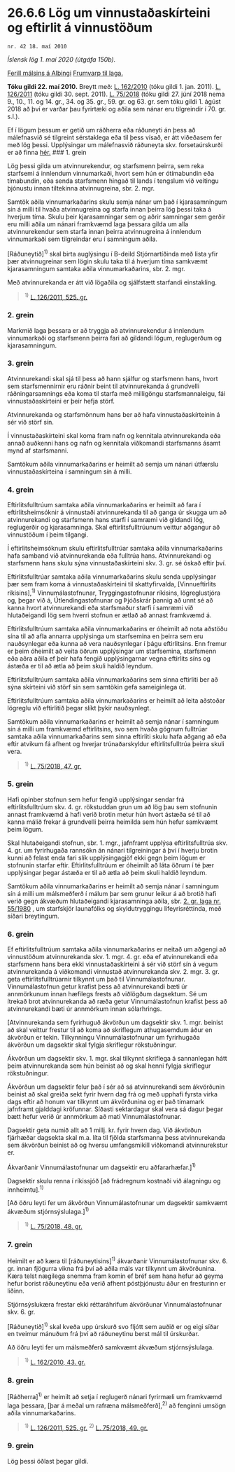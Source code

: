 # 26.6.6 Lög um vinnustaðaskírteini og eftirlit á vinnustöðum

`nr. 42 18. maí 2010`

_Íslensk lög 1. maí 2020 (útgáfa 150b)._

[Ferill málsins á Alþingi](https://www.althingi.is/thingstorf/thingmalalistar-eftir-thingum/ferill/?ltg=138&mnr=382)
[Frumvarp til laga.](https://www.althingi.is/altext/138/s/0686.html)

**Tóku gildi 22. maí 2010.**
Breytt með:
[L. 162/2010](https://althingi.is/altext/stjt/2010.162.html) (tóku gildi 1. jan. 2011).
[L. 126/2011](https://althingi.is/altext/stjt/2011.126.html) (tóku gildi 30. sept. 2011).
[L. 75/2018](https://althingi.is/altext/stjt/2018.075.html) (tóku gildi 27. júní 2018 nema 9., 10., 11. og 14. gr., 34. og 35. gr., 59. gr. og 63. gr. sem tóku gildi 1. ágúst 2018 að því er varðar þau fyrirtæki og aðila sem nánar eru tilgreindir í 70. gr. s.l.).

Ef í lögum þessum er getið um ráðherra eða ráðuneyti án þess að málefnasvið sé tilgreint sérstaklega eða til þess vísað, er átt viðeðasem fer með lög þessi. Upplýsingar um málefnasvið ráðuneyta skv. forsetaúrskurði er að finna [hér.](2018119.md) ### 1. grein



Lög þessi gilda um atvinnurekendur, og starfsmenn þeirra, sem reka starfsemi á innlendum vinnumarkaði, hvort sem hún er ótímabundin eða tímabundin, eða senda starfsmenn hingað til lands í tengslum við veitingu þjónustu innan tiltekinna atvinnugreina, sbr. 2. mgr.

Samtök aðila vinnumarkaðarins skulu semja nánar um það í kjarasamningum sín á milli til hvaða atvinnugreina og starfa innan þeirra lög þessi taka á hverjum tíma. Skulu þeir kjarasamningar sem og aðrir samningar sem gerðir eru milli aðila um nánari framkvæmd laga þessara gilda um alla atvinnurekendur sem starfa innan þeirra atvinnugreina á innlendum vinnumarkaði sem tilgreindar eru í samningum aðila.

[Ráðuneytið]<sup>1)</sup> skal birta auglýsingu í B-deild Stjórnartíðinda með lista yfir þær atvinnugreinar sem lögin skulu taka til á hverjum tíma samkvæmt kjarasamningum samtaka aðila vinnumarkaðarins, sbr. 2. mgr.

Með atvinnurekanda er átt við lögaðila og sjálfstætt starfandi einstakling.

> <sup>1)</sup> [L. 126/2011, 525. gr.](https://althingi.is/altext/stjt/2011.126.html)

### 2. grein



Markmið laga þessara er að tryggja að atvinnurekendur á innlendum vinnumarkaði og starfsmenn þeirra fari að gildandi lögum, reglugerðum og kjarasamningum.

### 3. grein



Atvinnurekandi skal sjá til þess að hann sjálfur og starfsmenn hans, hvort sem starfsmennirnir eru ráðnir beint til atvinnurekanda á grundvelli ráðningarsamnings eða koma til starfa með milligöngu starfsmannaleigu, fái vinnustaðaskírteini er þeir hefja störf.

Atvinnurekanda og starfsmönnum hans ber að hafa vinnustaðaskírteinin á sér við störf sín.

Í vinnustaðaskírteini skal koma fram nafn og kennitala atvinnurekanda eða annað auðkenni hans og nafn og kennitala viðkomandi starfsmanns ásamt mynd af starfsmanni.

Samtökum aðila vinnumarkaðarins er heimilt að semja um nánari útfærslu vinnustaðaskírteina í samningum sín á milli.

### 4. grein



Eftirlitsfulltrúum samtaka aðila vinnumarkaðarins er heimilt að fara í eftirlitsheimsóknir á vinnustaði atvinnurekanda til að ganga úr skugga um að atvinnurekandi og starfsmenn hans starfi í samræmi við gildandi lög, reglugerðir og kjarasamninga. Skal eftirlitsfulltrúunum veittur aðgangur að vinnustöðum í þeim tilgangi.

Í eftirlitsheimsóknum skulu eftirlitsfulltrúar samtaka aðila vinnumarkaðarins hafa samband við atvinnurekanda eða fulltrúa hans. Atvinnurekandi og starfsmenn hans skulu sýna vinnustaðaskírteini skv. 3. gr. sé óskað eftir því.

Eftirlitsfulltrúar samtaka aðila vinnumarkaðarins skulu senda upplýsingar þær sem fram koma á vinnustaðaskírteini til skattyfirvalda, [Vinnueftirlits ríkisins],<sup>1)</sup> Vinnumálastofnunar, Tryggingastofnunar ríkisins, lögreglustjóra og, þegar við á, Útlendingastofnunar og Þjóðskrár þannig að unnt sé að kanna hvort atvinnurekandi eða starfsmaður starfi í samræmi við hlutaðeigandi lög sem hverri stofnun er ætlað að annast framkvæmd á.

Eftirlitsfulltrúum samtaka aðila vinnumarkaðarins er óheimilt að nota aðstöðu sína til að afla annarra upplýsinga um starfsemina en þeirra sem eru nauðsynlegar eða kunna að vera nauðsynlegar í þágu eftirlitsins. Enn fremur er þeim óheimilt að veita öðrum upplýsingar um starfsemina, starfsmenn eða aðra aðila ef þeir hafa fengið upplýsingarnar vegna eftirlits síns og ástæða er til að ætla að þeim skuli haldið leyndum.

Eftirlitsfulltrúum samtaka aðila vinnumarkaðarins sem sinna eftirliti ber að sýna skírteini við störf sín sem samtökin gefa sameiginlega út.

Eftirlitsfulltrúum samtaka aðila vinnumarkaðarins er heimilt að leita aðstoðar lögreglu við eftirlitið þegar slíkt þykir nauðsynlegt.

Samtökum aðila vinnumarkaðarins er heimilt að semja nánar í samningum sín á milli um framkvæmd eftirlitsins, svo sem hvaða gögnum fulltrúar samtaka aðila vinnumarkaðarins sem sinna eftirliti skulu hafa aðgang að eða eftir atvikum fá afhent og hverjar trúnaðarskyldur eftirlitsfulltrúa þeirra skuli vera.

> <sup>1)</sup> [L. 75/2018, 47. gr.](https://althingi.is/altext/stjt/2018.075.html)

### 5. grein



Hafi opinber stofnun sem hefur fengið upplýsingar sendar frá eftirlitsfulltrúum skv. 4. gr. rökstuddan grun um að lög þau sem stofnunin annast framkvæmd á hafi verið brotin metur hún hvort ástæða sé til að kanna málið frekar á grundvelli þeirra heimilda sem hún hefur samkvæmt þeim lögum.

Skal hlutaðeigandi stofnun, sbr. 1. mgr., jafnframt upplýsa eftirlitsfulltrúa skv. 4. gr. um fyrirhugaða rannsókn án nánari tilgreiningar á því í hverju brotin kunni að felast enda fari slík upplýsingagjöf ekki gegn þeim lögum er stofnunin starfar eftir. Eftirlitsfulltrúum er óheimilt að láta öðrum í té þær upplýsingar þegar ástæða er til að ætla að þeim skuli haldið leyndum.

Samtökum aðila vinnumarkaðarins er heimilt að semja nánar í samningum sín á milli um málsmeðferð í málum þar sem grunur leikur á að brotið hafi verið gegn ákvæðum hlutaðeigandi kjarasamninga aðila, sbr. [2. gr. laga nr. 55/1980](1980055.md#G2) , um starfskjör launafólks og skyldutryggingu lífeyrisréttinda, með síðari breytingum.

### 6. grein



Ef eftirlitsfulltrúum samtaka aðila vinnumarkaðarins er neitað um aðgengi að vinnustöðum atvinnurekanda skv. 1. mgr. 4. gr. eða ef atvinnurekandi eða starfsmenn hans bera ekki vinnustaðaskírteini á sér við störf sín á vegum atvinnurekanda á viðkomandi vinnustað atvinnurekanda skv. 2. mgr. 3. gr. geta eftirlitsfulltrúarnir tilkynnt um það til Vinnumálastofnunar. Vinnumálastofnun getur krafist þess að atvinnurekandi bæti úr annmörkunum innan hæfilegs frests að viðlögðum dagsektum. Sé um ítrekað brot atvinnurekanda að ræða getur Vinnumálastofnun krafist þess að atvinnurekandi bæti úr annmörkum innan sólarhrings.

[Atvinnurekanda sem fyrirhuguð ákvörðun um dagsektir skv. 1. mgr. beinist að skal veittur frestur til að koma að skriflegum athugasemdum áður en ákvörðun er tekin. Tilkynningu Vinnumálastofnunar um fyrirhugaða ákvörðun um dagsektir skal fylgja skriflegur rökstuðningur.

Ákvörðun um dagsektir skv. 1. mgr. skal tilkynnt skriflega á sannanlegan hátt þeim atvinnurekanda sem hún beinist að og skal henni fylgja skriflegur rökstuðningur.

Ákvörðun um dagsektir felur það í sér að sá atvinnurekandi sem ákvörðunin beinist að skal greiða sekt fyrir hvern dag frá og með upphafi fyrsta virka dags eftir að honum var tilkynnt um ákvörðunina og er það tímamark jafnframt gjalddagi kröfunnar. Síðasti sektardagur skal vera sá dagur þegar bætt hefur verið úr annmörkum að mati Vinnumálastofnunar.

Dagsektir geta numið allt að 1 millj. kr. fyrir hvern dag. Við ákvörðun fjárhæðar dagsekta skal m.a. líta til fjölda starfsmanna þess atvinnurekanda sem ákvörðun beinist að og hversu umfangsmikill viðkomandi atvinnurekstur er.

Ákvarðanir Vinnumálastofnunar um dagsektir eru aðfararhæfar.]<sup>1)</sup> 

Dagsektir skulu renna í ríkissjóð [að frádregnum kostnaði við álagningu og innheimtu].<sup>1)</sup> 

[Að öðru leyti fer um ákvörðun Vinnumálastofnunar um dagsektir samkvæmt ákvæðum stjórnsýslulaga.]<sup>1)</sup> 

> <sup>1)</sup> [L. 75/2018, 48. gr.](https://althingi.is/altext/stjt/2018.075.html)

### 7. grein



Heimilt er að kæra til [ráðuneytisins]<sup>1)</sup> ákvarðanir Vinnumálastofnunar skv. 6. gr. innan fjögurra vikna frá því að aðila máls var tilkynnt um ákvörðunina. Kæra telst nægilega snemma fram komin ef bréf sem hana hefur að geyma hefur borist ráðuneytinu eða verið afhent póstþjónustu áður en fresturinn er liðinn.

Stjórnsýslukæra frestar ekki réttaráhrifum ákvörðunar Vinnumálastofnunar skv. 6. gr.

[Ráðuneytið]<sup>1)</sup> skal kveða upp úrskurð svo fljótt sem auðið er og eigi síðar en tveimur mánuðum frá því að ráðuneytinu berst mál til úrskurðar.

Að öðru leyti fer um málsmeðferð samkvæmt ákvæðum stjórnsýslulaga.

> <sup>1)</sup> [L. 162/2010, 43. gr.](https://althingi.is/altext/stjt/2010.162.html)

### 8. grein



[Ráðherra]<sup>1)</sup> er heimilt að setja í reglugerð nánari fyrirmæli um framkvæmd laga þessara, [þar á meðal um rafræna málsmeðferð],<sup>2)</sup> að fenginni umsögn aðila vinnumarkaðarins.

> <sup>1)</sup> [L. 126/2011, 525. gr.](https://althingi.is/altext/stjt/2011.126.html) <sup>2)</sup> [L. 75/2018, 49. gr.](https://althingi.is/altext/stjt/2018.075.html)

### 9. grein



Lög þessi öðlast þegar gildi.
